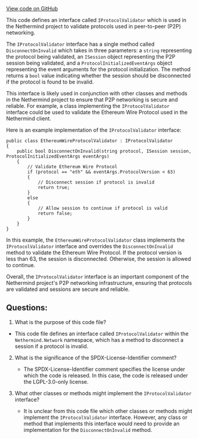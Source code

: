 [View code on GitHub](https://github.com/nethermindeth/nethermind/Nethermind.Network/IProtocolValidator.cs)

This code defines an interface called `IProtocolValidator` which is used in the Nethermind project to validate protocols used in peer-to-peer (P2P) networking. 

The `IProtocolValidator` interface has a single method called `DisconnectOnInvalid` which takes in three parameters: a `string` representing the protocol being validated, an `ISession` object representing the P2P session being validated, and a `ProtocolInitializedEventArgs` object representing the event arguments for the protocol initialization. The method returns a `bool` value indicating whether the session should be disconnected if the protocol is found to be invalid.

This interface is likely used in conjunction with other classes and methods in the Nethermind project to ensure that P2P networking is secure and reliable. For example, a class implementing the `IProtocolValidator` interface could be used to validate the Ethereum Wire Protocol used in the Nethermind client. 

Here is an example implementation of the `IProtocolValidator` interface:

```
public class EthereumWireProtocolValidator : IProtocolValidator
{
    public bool DisconnectOnInvalid(string protocol, ISession session, ProtocolInitializedEventArgs eventArgs)
    {
        // Validate Ethereum Wire Protocol
        if (protocol == "eth" && eventArgs.ProtocolVersion < 63)
        {
            // Disconnect session if protocol is invalid
            return true;
        }
        else
        {
            // Allow session to continue if protocol is valid
            return false;
        }
    }
}
```

In this example, the `EthereumWireProtocolValidator` class implements the `IProtocolValidator` interface and overrides the `DisconnectOnInvalid` method to validate the Ethereum Wire Protocol. If the protocol version is less than 63, the session is disconnected. Otherwise, the session is allowed to continue. 

Overall, the `IProtocolValidator` interface is an important component of the Nethermind project's P2P networking infrastructure, ensuring that protocols are validated and sessions are secure and reliable.
## Questions: 
 1. What is the purpose of this code file?
   - This code file defines an interface called `IProtocolValidator` within the `Nethermind.Network` namespace, which has a method to disconnect a session if a protocol is invalid.

2. What is the significance of the SPDX-License-Identifier comment?
   - The SPDX-License-Identifier comment specifies the license under which the code is released. In this case, the code is released under the LGPL-3.0-only license.

3. What other classes or methods might implement the `IProtocolValidator` interface?
   - It is unclear from this code file which other classes or methods might implement the `IProtocolValidator` interface. However, any class or method that implements this interface would need to provide an implementation for the `DisconnectOnInvalid` method.